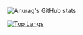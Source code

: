 
![Anurag's GitHub stats](https://github-readme-stats.vercel.app/api?username=allanindex&show_icons=true&theme=dark)
  
[![Top Langs](https://github-readme-stats.vercel.app/api/top-langs/?username=allanindex&hide_progress=true&theme=dark)]([https://github.com/allanindex/github-readme-stats])


